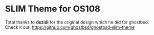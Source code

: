 # SLIM Theme for OS108

Total thanks to **dszidi** for the original design which he did for ghostbsd.
Check it out: https://github.com/ghostbsd/ghostbsd-slim-theme
